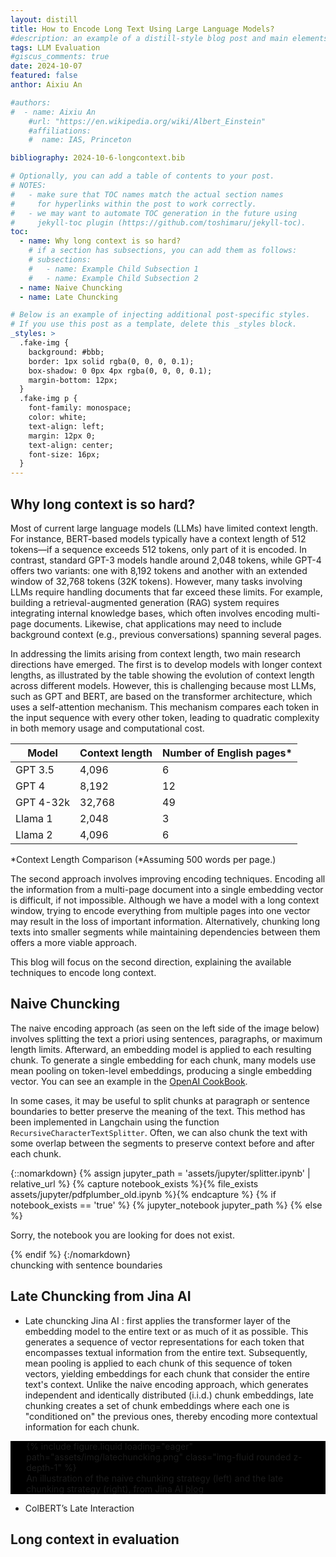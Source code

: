 ```yaml
---
layout: distill
title: How to Encode Long Text Using Large Language Models? 
#description: an example of a distill-style blog post and main elements
tags: LLM Evaluation
#giscus_comments: true
date: 2024-10-07
featured: false
anthor: Aixiu An

#authors:
#  - name: Aixiu An
    #url: "https://en.wikipedia.org/wiki/Albert_Einstein"
    #affiliations:
    #  name: IAS, Princeton

bibliography: 2024-10-6-longcontext.bib

# Optionally, you can add a table of contents to your post.
# NOTES:
#   - make sure that TOC names match the actual section names
#     for hyperlinks within the post to work correctly.
#   - we may want to automate TOC generation in the future using
#     jekyll-toc plugin (https://github.com/toshimaru/jekyll-toc).
toc:
  - name: Why long context is so hard?
    # if a section has subsections, you can add them as follows:
    # subsections:
    #   - name: Example Child Subsection 1
    #   - name: Example Child Subsection 2
  - name: Naive Chuncking
  - name: Late Chuncking 

# Below is an example of injecting additional post-specific styles.
# If you use this post as a template, delete this _styles block.
_styles: >
  .fake-img {
    background: #bbb;
    border: 1px solid rgba(0, 0, 0, 0.1);
    box-shadow: 0 0px 4px rgba(0, 0, 0, 0.1);
    margin-bottom: 12px;
  }
  .fake-img p {
    font-family: monospace;
    color: white;
    text-align: left;
    margin: 12px 0;
    text-align: center;
    font-size: 16px;
  }
---
```


## Why long context is so hard?

Most of current large language models (LLMs) have limited context length. For instance, BERT-based models typically have a context length of 512 tokens—if a sequence exceeds 512 tokens, only part of it is encoded. In contrast, standard GPT-3 models handle around 2,048 tokens, while GPT-4 offers two variants: one with 8,192 tokens and another with an extended window of 32,768 tokens (32K tokens). However, many tasks involving LLMs require handling documents that far exceed these limits. For example, building a retrieval-augmented generation (RAG) system requires integrating internal knowledge bases, which often involves encoding multi-page documents. Likewise, chat applications may need to include background context (e.g., previous conversations) spanning several pages.

In addressing the limits arising from context length, two main research directions have emerged. The first is to develop models with longer context lengths, as illustrated by the table showing the evolution of context length across different models. However, this is challenging because most LLMs, such as GPT and BERT, are based on the transformer architecture, which uses a self-attention mechanism. This mechanism compares each token in the input sequence with every other token, leading to quadratic complexity in both memory usage and computational cost.

| Model      | Context length | Number of English pages* |
|------------|----------------|--------------------------|
| GPT 3.5    | 4,096          | 6                        |
| GPT 4      | 8,192          | 12                       |
| GPT 4-32k  | 32,768         | 49                       |
| Llama 1    | 2,048          | 3                        |
| Llama 2    | 4,096          | 6                        |

*Context Length Comparison (*Assuming 500 words per page.) 

The second approach involves improving encoding techniques. Encoding all the information from a multi-page document into a single embedding vector is difficult, if not impossible. Although we have a model with a long context window, trying to encode everything from multiple pages into one vector may result in the loss of important information. Alternatively, chunking long texts into smaller segments while maintaining dependencies between them offers a more viable approach.


This blog will focus on the second direction, explaining the available techniques to encode long context.

## Naive Chuncking


The naive encoding approach (as seen on the left side of the image below) involves splitting the text a priori using sentences, paragraphs, or maximum length limits. Afterward, an embedding model is applied to each resulting chunk. To generate a single embedding for each chunk, many models use mean pooling on token-level embeddings, producing a single embedding vector. You can see an example in the [OpenAI CookBook](https://cookbook.openai.com/examples/embedding_long_inputs).

In some cases, it may be useful to split chunks at paragraph or sentence boundaries to better preserve the meaning of the text. This method has been implemented in Langchain using the function `RecursiveCharacterTextSplitter`. Often, we can also chunk the text with some overlap between the segments to preserve context before and after each chunk.

{::nomarkdown}
{% assign jupyter_path = 'assets/jupyter/splitter.ipynb' | relative_url %}
{% capture notebook_exists %}{% file_exists assets/jupyter/pdfplumber_old.ipynb %}{% endcapture %}
{% if notebook_exists == 'true' %}
  {% jupyter_notebook jupyter_path %}
{% else %}
  <p>Sorry, the notebook you are looking for does not exist.</p>
{% endif %}
{:/nomarkdown}
<div class="caption">
chuncking with sentence boundaries
</div>


## Late Chuncking from Jina AI
- Late chuncking Jina AI <d-cite key="gunther2024late"></d-cite>: first applies the transformer layer of the embedding model to the entire text or as much of it as possible. This generates a sequence of vector representations for each token that encompasses textual information from the entire text. Subsequently, mean pooling is applied to each chunk of this sequence of token vectors, yielding embeddings for each chunk that consider the entire text's context. Unlike the naive encoding approach, which generates independent and identically distributed (i.i.d.) chunk embeddings, late chunking creates a set of chunk embeddings where each one is "conditioned on" the previous ones, thereby encoding more contextual information for each chunk.

<div class="row mt-3" style="background-color: black;">
    <div class="col-sm mt-3 mt-md-0">
        <figure style="width: 90%; margin: 0 auto;">
            {% include figure.liquid loading="eager" path="assets/img/latechuncking.png" class="img-fluid rounded z-depth-1" %}
            <figcaption class="text-white text-center mt-2">
                An illustration of the naive chunking strategy (left) and the late chunking strategy (right), from Jina AI 
                <a href="https://jina.ai/news/late-chunking-in-long-context-embedding-models/" class="text-white">blog</a>
            </figcaption>
        </figure>
    </div>
</div>

- ColBERT’s Late Interaction <d-cite key="santhanam2021colbertv2"></d-cite>

## Long context in evaluation

 <d-cite key="dubois2024length"></d-cite>
